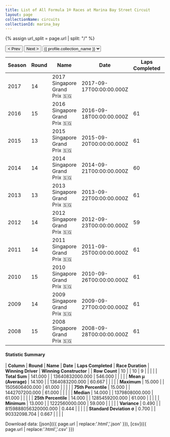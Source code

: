 ```yaml
---
title: List of All Formula 1® Races at Marina Bay Street Circuit
layout: page
collectionName: circuits
collectionId: marina_bay
---
```


{% assign url_split = page.url | split: "/" %}
<div id="collection-navigation">
<button onclick="selector.options[selector.selectedIndex-1].value && (window.location = selector.options[selector.selectedIndex-1].value);">&lt; Prev</button>
<button onclick="selector.options[selector.selectedIndex+1].value && (window.location = selector.options[selector.selectedIndex+1].value);">Next &gt;</button>
<select id="selector" onchange="this.options[this.selectedIndex].value && (window.location = this.options[this.selectedIndex].value);">
  {% for collectionId in site.data[page.collectionName].refs %}
    {% if collectionId == page.collectionId %}
      {% assign selected = "selected" %}
    {% else %}
      {% assign selected = "" %}
    {% endif %}
    {% assign profile = site.data[page.collectionName][collectionId].profile %}
    <option value="/f1/{{ page.collectionName }}/{{ collectionId }}/{{ url_split[4] }}" {{ selected }}>{{ profile.collection_name }}</option>
  {% endfor %}
</select>
</div>

| Season | Round | Name | Date | Laps Completed | Race Duration | Winning Driver | Winning Constructor |
|--|--|--|--|--|--|--|--|
| 2017 | 14 | 2017 Singapore Grand Prix 🇸🇬 | 2017-09-17T00:00:00.000Z |   |   |   |   |
| 2016 | 15 | 2016 Singapore Grand Prix 🇸🇬 | 2016-09-18T00:00:00.000Z | 61 | 1:55:48.950 | [Nico Rosberg 🇩🇪](/f1/drivers/rosberg) | Mercedes 🇩🇪 |
| 2015 | 13 | 2015 Singapore Grand Prix 🇸🇬 | 2015-09-20T00:00:00.000Z | 61 | 2:01:22.118 | [Sebastian Vettel 🇩🇪](/f1/drivers/vettel) | Ferrari 🇮🇹 |
| 2014 | 14 | 2014 Singapore Grand Prix 🇸🇬 | 2014-09-21T00:00:00.000Z | 60 | 2:00:04.795 | [Lewis Hamilton 🇬🇧](/f1/drivers/hamilton) | Mercedes 🇩🇪 |
| 2013 | 13 | 2013 Singapore Grand Prix 🇸🇬 | 2013-09-22T00:00:00.000Z | 61 | 1:59:13.132 | [Sebastian Vettel 🇩🇪](/f1/drivers/vettel) | Red Bull 🇦🇹 |
| 2012 | 14 | 2012 Singapore Grand Prix 🇸🇬 | 2012-09-23T00:00:00.000Z | 59 | 2:00:26.144 | [Sebastian Vettel 🇩🇪](/f1/drivers/vettel) | Red Bull 🇦🇹 |
| 2011 | 14 | 2011 Singapore Grand Prix 🇸🇬 | 2011-09-25T00:00:00.000Z | 61 | 1:59:04.757 | [Sebastian Vettel 🇩🇪](/f1/drivers/vettel) | Red Bull 🇦🇹 |
| 2010 | 15 | 2010 Singapore Grand Prix 🇸🇬 | 2010-09-26T00:00:00.000Z | 61 | 1:57:53.579 | [Fernando Alonso 🇪🇸](/f1/drivers/alonso) | Ferrari 🇮🇹 |
| 2009 | 14 | 2009 Singapore Grand Prix 🇸🇬 | 2009-09-27T00:00:00.000Z | 61 | 1:56:06.337 | [Lewis Hamilton 🇬🇧](/f1/drivers/hamilton) | McLaren 🇬🇧 |
| 2008 | 15 | 2008 Singapore Grand Prix 🇸🇬 | 2008-09-28T00:00:00.000Z | 61 | 1:57:16.304 | [Fernando Alonso 🇪🇸](/f1/drivers/alonso) | Renault 🇫🇷 |

#### Statistic Summary

| **Column** | **Round** | **Name** | **Date** | **Laps Completed** | **Race Duration** | **Winning Driver** | **Winning Constructor** |
| **Row Count** | 10 |  | 10 | 9 |  |  |  |
| **Total Sum** | 141.000 |  | 13640832000.000 | 546.000 |  |  |  |
| **Mean μ (Average)** | 14.100 |  | 1364083200.000 | 60.667 |  |  |  |
| **Maximum** | 15.000 |  | 1505606400.000 | 61.000 |  |  |  |
| **75th Percentile** | 15.000 |  | 1442707200.000 | 61.000 |  |  |  |
| **Median** | 14.000 |  | 1379808000.000 | 61.000 |  |  |  |
| **25th Percentile** | 14.000 |  | 1285459200.000 | 61.000 |  |  |  |
| **Minimum** | 13.000 |  | 1222560000.000 | 59.000 |  |  |  |
| **Variance** | 0.490 |  | 8159888056320000.000 | 0.444 |  |  |  |
| **Standard Deviation σ** | 0.700 |  | 90332098.704 | 0.667 |  |  |  |

Download data: [json]({{ page.url | replace:'.html','.json' }}), [csv]({{ page.url | replace:'.html','.csv' }})
